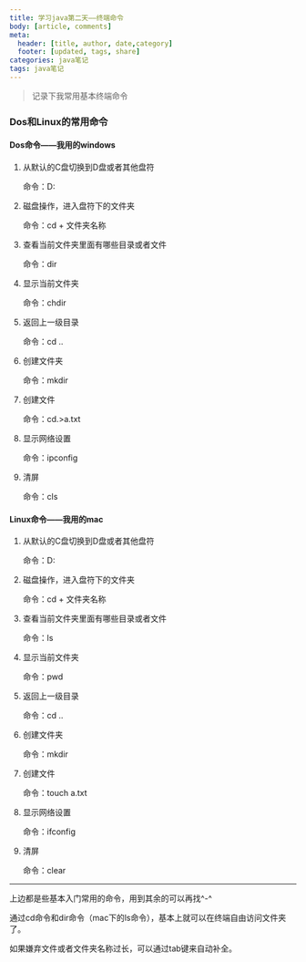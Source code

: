 ```yaml
---
title: 学习java第二天——终端命令
body: [article, comments]
meta: 
  header: [title, author, date,category]
  footer: [updated, tags, share]
categories: java笔记
tags: java笔记
---
```


> 记录下我常用基本终端命令

<!--more-->

### Dos和Linux的常用命令

#### Dos命令——我用的windows

1. 从默认的C盘切换到D盘或者其他盘符

   命令：D:

2. 磁盘操作，进入盘符下的文件夹

   命令：cd + 文件夹名称

2. 查看当前文件夹里面有哪些目录或者文件

   命令：dir

3. 显示当前文件夹

   命令：chdir

4. 返回上一级目录

   命令：cd ..

5. 创建文件夹

   命令：mkdir

6. 创建文件

   命令：cd.>a.txt

7. 显示网络设置

   命令：ipconfig

8. 清屏

   命令：cls

#### Linux命令——我用的mac

1. 从默认的C盘切换到D盘或者其他盘符

   命令：D:

2. 磁盘操作，进入盘符下的文件夹

   命令：cd + 文件夹名称

3. 查看当前文件夹里面有哪些目录或者文件

   命令：ls

4. 显示当前文件夹

   命令：pwd

5. 返回上一级目录

   命令：cd ..

5. 创建文件夹

   命令：mkdir

6. 创建文件

   命令：touch a.txt

7. 显示网络设置

   命令：ifconfig

8. 清屏

   命令：clear

---

上边都是些基本入门常用的命令，用到其余的可以再找^-^

通过cd命令和dir命令（mac下的ls命令），基本上就可以在终端自由访问文件夹了。

如果嫌弃文件或者文件夹名称过长，可以通过tab键来自动补全。